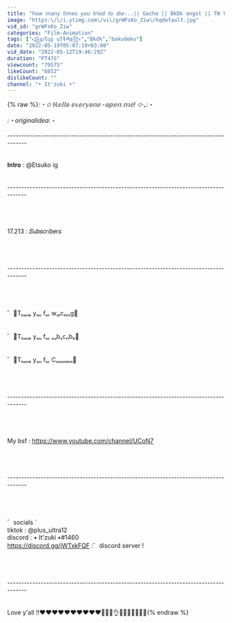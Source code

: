 ```yaml
---
title: "𝘩𝘰𝘸 𝘮𝘢𝘯𝘺 𝘵𝘪𝘮𝘦𝘴 𝘺𝘰𝘶 𝘵𝘳𝘪𝘦𝘥 𝘵𝘰 𝘥𝘪𝘦-..|| Gacha || BkDk angst || TW trigger || MHA\/BNHA || M3M3\/TR3NDH"
image: "https:\/\/i.ytimg.com\/vi\/grWFsKo_Ziw\/hqdefault.jpg"
vid_id: "grWFsKo_Ziw"
categories: "Film-Animation"
tags: ["꧁℘Ɩųʂ ųƖɬཞą꧂","Bkdk","bakudeku"]
date: "2022-05-19T05:07:19+03:00"
vid_date: "2022-05-12T19:46:29Z"
duration: "PT47S"
viewcount: "79575"
likeCount: "6852"
dislikeCount: ""
channel: "• It'zuki •"
---
```

{% raw %}*:・✩ ℍ𝕖𝕝𝕝𝕠 𝕖𝕧𝕖𝕣𝕪𝕠𝕟𝕖 -𝕠𝕡𝕖𝕟 𝕞𝕖! ✩‧₊*:・<br /><br />*:・originalidea*:・<br /><br />-------------------------------------------------------------------------------------<br /> <br /><br />𝐈𝐧𝐭𝐫𝐨 : @Etsuko ig  <br /> <br /><br />-------------------------------------------------------------------------------------<br /><br /><br /><br /><br />17.213 : 𝑆𝑢𝑏𝑠𝑐𝑟𝑖𝑏𝑒𝑟𝑠<br /><br /><br /><br /><br />-------------------------------------------------------------------------------------<br /><br /><br /><br /><br />゛💖Tₕₐₙₖ yₒᵤ fₒᵣ wₐₜcₕᵢₙg💖<br /><br /><br />゛💖Tₕₐₙₖ yₒᵤ fₒᵣ ₛᵤbₛcᵣᵢbₑ💖<br /><br /><br />゛💖Tₕₐₙₖ yₒᵤ fₒᵣ Cₒₘₘₑₙₜ💖<br /><br /><br /><br /><br />-------------------------------------------------------------------------------------<br /><br /><br /><br /><br />My bsf : <a rel="nofollow" target="blank" href="https://www.youtube.com/channel/UCoN7">https://www.youtube.com/channel/UCoN7</a><br /><br /><br /><br /><br />-------------------------------------------------------------------------------------<br /><br /><br /><br /><br />゛socials `<br />tiktok : @plus_ultra12<br />discord : • It'zuki •#1460<br /><a rel="nofollow" target="blank" href="https://discord.gg/jWTxkFQF">https://discord.gg/jWTxkFQF</a> :゛discord server !<br /><br /><br /><br /><br />-------------------------------------------------------------------------------------<br /><br /><br />Love y'all  !!❤❤❤❤❤❤❤❤❤❤💓💓💓👌😭💓💓💓💓💓💓{% endraw %}
